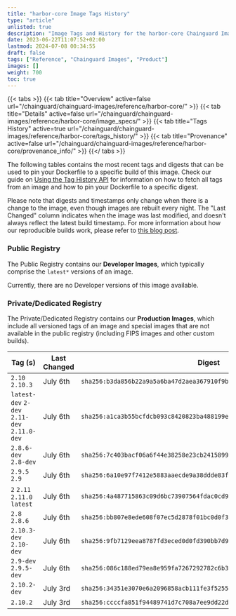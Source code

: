 ```yaml
---
title: "harbor-core Image Tags History"
type: "article"
unlisted: true
description: "Image Tags and History for the harbor-core Chainguard Image"
date: 2023-06-22T11:07:52+02:00
lastmod: 2024-07-08 00:34:55
draft: false
tags: ["Reference", "Chainguard Images", "Product"]
images: []
weight: 700
toc: true
---
```


{{< tabs >}}
{{< tab title="Overview" active=false url="/chainguard/chainguard-images/reference/harbor-core/" >}}
{{< tab title="Details" active=false url="/chainguard/chainguard-images/reference/harbor-core/image_specs/" >}}
{{< tab title="Tags History" active=true url="/chainguard/chainguard-images/reference/harbor-core/tags_history/" >}}
{{< tab title="Provenance" active=false url="/chainguard/chainguard-images/reference/harbor-core/provenance_info/" >}}
{{</ tabs >}}

The following tables contains the most recent tags and digests that can be used to pin your Dockerfile to a specific build of this image. Check our guide on [Using the Tag History API](/chainguard/chainguard-images/using-the-tag-history-api/) for information on how to fetch all tags from an image and how to pin your Dockerfile to a specific digest.

Please note that digests and timestamps only change when there is a change to the image, even though images are rebuilt every night. The "Last Changed" column indicates when the image was last modified, and doesn't always reflect the latest build timestamp. For more information about how our reproducible builds work, please refer to [this blog post](https://www.chainguard.dev/unchained/reproducing-chainguards-reproducible-image-builds).

### Public Registry
The Public Registry contains our **Developer Images**, which typically comprise the `latest*` versions of an image.

Currently, there are no Developer versions of this image available.

### Private/Dedicated Registry
The Private/Dedicated Registry contains our **Production Images**, which include all versioned tags of an image and special images that are not available in the public registry (including FIPS images and other custom builds).

| Tag (s)                                       | Last Changed | Digest                                                                    |
|-----------------------------------------------|--------------|---------------------------------------------------------------------------|
|  `2.10` `2.10.3`                              | July 6th     | `sha256:b3da856b22a9a5a6ba47d2aea367910f9bbf123635238a103c137b5a49bdb808` |
|  `latest-dev` `2-dev` `2.11-dev` `2.11.0-dev` | July 6th     | `sha256:a1ca3b55bcfdcb093c8420823ba488199e2d39eb7af48248a587202bf87ac317` |
|  `2.8.6-dev` `2.8-dev`                        | July 6th     | `sha256:7c403bacf06a6f44e38258e23cb241589931d53c3c95d1942ce751125da59b82` |
|  `2.9.5` `2.9`                                | July 6th     | `sha256:6a10e97f7412e5883aaecde9a38ddde83fab02b7237accac9e71c06a17ec21b5` |
|  `2` `2.11` `2.11.0` `latest`                 | July 6th     | `sha256:4a487715863c09d6bc73907564fdac0cd94adeda98fee1edbc3a4f26e9dda17f` |
|  `2.8` `2.8.6`                                | July 6th     | `sha256:bb807e8ede608f07ec5d2878f01bc0d0f3bbf8c2168049086c09e78b37c3975c` |
|  `2.10.3-dev` `2.10-dev`                      | July 6th     | `sha256:9fb7129eea8787fd3eced0d0fd390bb7d993f4823bb2ff0cf1fadcb822cf37e7` |
|  `2.9-dev` `2.9.5-dev`                        | July 6th     | `sha256:086c188ed79ea8e959fa7267292782c6b3d11414818423167e30f1c001eebef2` |
|  `2.10.2-dev`                                 | July 3rd     | `sha256:34351e3070e6a2096858acb111fe3f52551d1b422009f2ffac1de849193294b8` |
|  `2.10.2`                                     | July 3rd     | `sha256:ccccfa851f94489741d7c708a7ee9dd22d258a4b1e92e57a64880ef26f1e31e0` |

